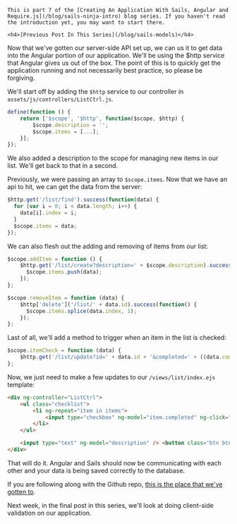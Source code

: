 <div class="series-placement">

    This is part 7 of the [Creating An Application With Sails, Angular and Require.js](/blog/sails-ninja-intro) blog series. If you haven't read the introduction yet, you may want to start there.

    <h4>[Previous Post In This Series](/blog/sails-models)</h4>

</div>

Now that we've gotten our server-side API set up, we can us it to get data into the Angular portion of our application. We'll be using the $http service that Angular gives us out of the box. The point of this is to quickly get the application running and not necessarily best practice, so please be forgiving.

<!-- more -->

We'll start off by adding the `$http` service to our controller in `assets/js/controllers/ListCtrl.js`.

```js
define(function () {
    return ['$scope', '$http', function($scope, $http) {
        $scope.description = '';
        $scope.items = [...];
    }];
});
```

We also added a description to the scope for managing new items in our list. We'll get back to that in a second.

Previously, we were passing an array to `$scope.items`. Now that we have an api to hit, we can get the data from the server:

```js
$http.get('/list/find').success(function(data) {
  for (var i = 0; i < data.length; i++) {
    data[i].index = i;
  }
  $scope.items = data;
});
```

We can also flesh out the adding and removing of items from our list:

```js
$scope.addItem = function () {
    $http.get('/list/create?description=' + $scope.description).success(function(data) {
      $scope.items.push(data);
    });
};

$scope.removeItem = function (data) {
    $http['delete']('/list/' + data.id).success(function() {
      $scope.items.splice(data.index, 1);
    });
};
```

Last of all, we'll add a method to trigger when an item in the list is checked:

```js
$scope.itemCheck = function (data) {
    $http.get('/list/update?id=' + data.id + '&completed=' + ((data.completed) ? 0: 1));
};
```

Now, we just need to make a few updates to our `/views/list/index.ejs` template:

```html
<div ng-controller="ListCtrl">
    <ul class="checklist">
        <li ng-repeat="item in items">
            <input type="checkbox" ng-model="item.completed" ng-click="itemCheck(item)" /> <span ng-bind="item.description"></span> <button class="btn btn-sm btn-danger" ng-click="removeItem(item)">x</button><br /><br />
        </li>
    </ul>

    <input type="text" ng-model="description" /> <button class="btn btn-primary" ng-click="addItem()">Add</button>
</div>
```

That will do it. Angular and Sails should now be communicating with each other and your data is being saved correctly to the database.

If you are following along with the Github repo, [this is the place that we've gotten to](https://github.com/tysoncadenhead/sails-angular-example-app/tree/75d83433e1deffee62542af877a8e7dc31a3031c).

Next week, in the final post in this series, we'll look at doing client-side validation on our application.